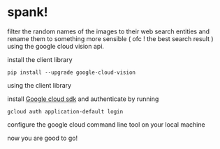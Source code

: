 # spank!

filter the random names of the images to their web search entities 
and rename them to something more sensible ( ofc ! the best search result )
using the google cloud vision api.

install the client library

    pip install --upgrade google-cloud-vision

using the client library

install [Google cloud sdk](https://cloud.google.com/sdk/docs/)
and authenticate by running

    gcloud auth application-default login

configure the google cloud command line tool on your local machine

now you are good to go!


